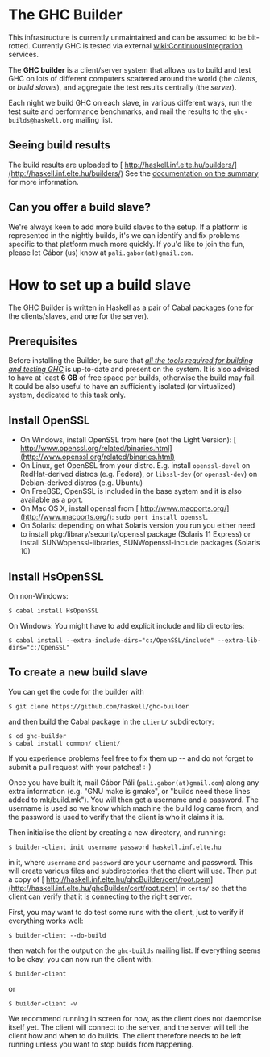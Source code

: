 # The GHC Builder


This infrastructure is currently unmaintained and can be assumed to be bit-rotted. Currently GHC is tested via external [wiki:ContinuousIntegration](continuous-integration) services.


The **GHC builder** is a client/server system that allows us to build and test GHC on lots of different computers scattered around the world (the *clients*, or *build slaves*), and aggregate the test results centrally (the *server*).


Each night we build GHC on each slave, in various different ways, run the test suite and performance benchmarks, and mail the results to the `ghc-builds@haskell.org` mailing list.  

## Seeing build results


The build results are uploaded to [ http://haskell.inf.elte.hu/builders/](http://haskell.inf.elte.hu/builders/)  See the [documentation on the summary](builder-summary) for more information.

## Can you offer a build slave?


We're always keen to add more build slaves to the setup. If a platform is represented in the nightly builds, it's we can identify and fix problems specific to that platform much more quickly.  If you'd like to join the fun, please let Gábor (us) know at `pali.gabor(at)gmail.com`. 

# How to set up a build slave


The GHC Builder is written in Haskell as a pair of Cabal packages (one for the clients/slaves, and one for the server).

## Prerequisites


Before installing the Builder, be sure that *[all the tools required for building and testing GHC](building)* is up-to-date and present on the system.  It is also advised to have at least **6 GB** of free space per builds, otherwise the build may fail.  It could be also useful to have an sufficiently isolated (or virtualized) system, dedicated to this task only.

## Install OpenSSL

- On Windows, install OpenSSL from here (not the Light Version): [ http://www.openssl.org/related/binaries.html](http://www.openssl.org/related/binaries.html)
- On Linux, get OpenSSL from your distro.  E.g. install `openssl-devel` on RedHat-derived distros (e.g. Fedora), or `libssl-dev` (or `openssl-dev`) on Debian-derived distros (e.g. Ubuntu)
- On FreeBSD, OpenSSL is included in the base system and it is also available as a [ port](http://www.freshports.org/security/openssl).
- On Mac OS X, install openssl from [ http://www.macports.org/](http://www.macports.org/): `sudo port install openssl`.
- On Solaris: depending on what Solaris version you run you either need to install pkg:/library/security/openssl package (Solaris 11 Express) or install SUNWopenssl-libraries, SUNWopenssl-include packages (Solaris 10)

## Install HsOpenSSL


On non-Windows:

```wiki
$ cabal install HsOpenSSL
```


On Windows: You might have to add explicit include and lib directories:

```wiki
$ cabal install --extra-include-dirs="c:/OpenSSL/include" --extra-lib-dirs="c:/OpenSSL"
```

## To create a new build slave


You can get the code for the builder with

```wiki
$ git clone https://github.com/haskell/ghc-builder
```


and then build the Cabal package in the `client/` subdirectory:

```wiki
$ cd ghc-builder
$ cabal install common/ client/
```


If you experience problems feel free to fix them up -- and do not forget to submit a pull request with your patches! :-)


Once you have built it, mail Gábor Páli (`pali.gabor(at)gmail.com`) along any extra information (e.g. "GNU make is gmake", or "builds need these lines added to mk/build.mk").  You will then get a username and a password.  The username is used so we know which machine the build log came from, and the password is used to verify that the client is who it claims it is.


Then initialise the client by creating a new directory, and running:

```wiki
$ builder-client init username password haskell.inf.elte.hu
```


in it, where `username` and `password` are your username and password. This will create various files and subdirectories that the client will use. Then put a copy of [ http://haskell.inf.elte.hu/ghcBuilder/cert/root.pem](http://haskell.inf.elte.hu/ghcBuilder/cert/root.pem) in `certs/` so that the client can verify that it is connecting to the right server.


First, you may want to do test some runs with the client, just to verify if everything works well:

```wiki
$ builder-client --do-build
```


then watch for the output on the `ghc-builds` mailing list.  If everything seems to be okay, you can now run the client with:

```wiki
$ builder-client
```


or

```wiki
$ builder-client -v
```


We recommend running in screen for now, as the client does not daemonise itself yet. The client will connect to the server, and the server will tell the client how and when to do builds. The client therefore needs to be left running unless you want to stop builds from happening.
